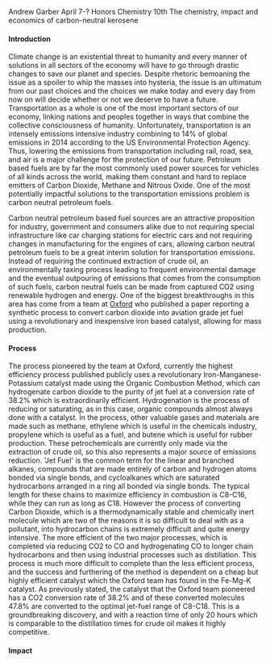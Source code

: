 Andrew Garber 
April 7-?
Honors Chemistry 10th
The chemistry, impact and economics of carbon-neutral kerosene


#### Introduction

Climate change is an existential threat to humanity and every manner of solutions in all sectors of the economy  will have to go through drastic changes to save our planet and species. Despite rhetoric bemoaning the issue as a spoiler to whip the masses into hysteria, the issue is an ultimatum from our past choices and the choices we make today and every day from now on will decide whether or not we deserve to have a future. Transportation as a whole is one of the most important sectors of our economy, linking nations and peoples together in ways that combine the collective consciousness of humanity. Unfortunately, transportation is an intensely emissions intensive industry combining to 14% of global emissions in 2014 according to the US Environmental Protection Agency. Thus, lowering the emissions from transportation including rail, road, sea, and air is a major challenge for the protection of our future. Petroleum based fuels are by far the most commonly used power sources for vehicles of all kinds across the world, making them constant and hard to replace emitters of Carbon Dioxide, Methane and Nitrous Oxide. One of the most potentially impactful solutions to the transportation emissions problem is carbon neutral petroleum fuels. 

Carbon neutral petroleum based fuel sources are an attractive proposition for industry, government and consumers alike due to not requiring special infrastructure like car charging stations for electric cars and not requiring changes in manufacturing for the engines of cars, allowing carbon neutral petroleum fuels to be a great interim solution for transportation emissions. Instead of requiring the continued extraction of crude oil, an environmentally taxing process leading to frequent environmental damage and the eventual outpouring of emissions that comes from the consumption of such fuels, carbon neutral fuels can be made from captured CO2 using renewable hydrogen and energy. One of the biggest breakthroughs in this area has come from a team at [Oxford](https://www.nature.com/articles/s41467-020-20214-z) who published a paper reporting a synthetic process to convert carbon dioxide into aviation grade jet fuel using a revolutionary and inexpensive iron based catalyst, allowing for mass production. 


#### Process

The process pioneered by the team at Oxford, currently the highest efficiency process published publicly uses a revolutionary Iron-Manganese-Potassium catalyst made using the Organic Combustion Method, which can hydrogenate carbon dioxide to the purity of jet fuel at a conversion rate of 38.2% which is extraordinarily efficient. Hydrogenation is the process of reducing or saturating, as in this case, organic compounds almost always done with a catalyst. In the process, other valuable gases and materials are made such as methane, ethylene which is useful in the chemicals industry, propylene which is useful as a fuel, and butene which is useful for rubber production. These petrochemicals are currently only made via the extraction of crude oil, so this also represents a major source of emissions reduction. 'Jet Fuel' is the common term for the linear and branched alkanes, compounds that are made entirely of carbon and hydrogen atoms bonded via single bonds, and cycloalkanes which are saturated hydrocarbons arranged in a ring all bonded via single bonds. The typical length for these chains to maximize efficiency in combustion is C8-C16, while they can run as long as C18. However the process of converting Carbon Dioxide, which is a thermodynamically stable and chemically inert molecule which are two of the reasons it is so difficult to deal with as a pollutant, into hydrocarbon chains is extremely difficult and quite energy intensive. The more efficient of the two major processes, which is completed via reducing CO2 to CO and hydrogenating CO to longer chain hydrocarbons and then using industrial processes such as distillation. This process is much more difficult to complete than the less efficient process, and the success and furthering of the method is dependent on a cheap but highly efficient catalyst which the Oxford team has found in the Fe-Mg-K catalyst. As previously stated, the catalyst that the Oxford team pioneered has a CO2 conversion rate of 38.2% and of these converted molecules 47.8% are converted to the optimal jet-fuel range of C8-C18. This is a groundbreaking discovery, and with a reaction time of only 20 hours which is comparable to the distillation times for crude oil makes it highly competitive. 

#### Impact



